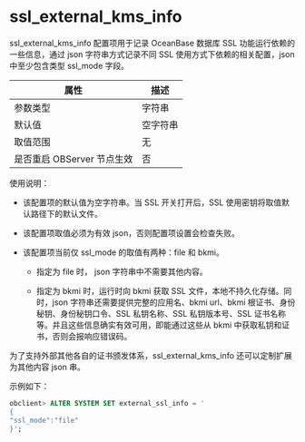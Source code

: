 # ssl_external_kms_info 


ssl_external_kms_info 配置项用于记录 OceanBase 数据库 SSL 功能运行依赖的一些信息，通过 json 字符串方式记录不同 SSL 使用方式下依赖的相关配置，json 中至少包含类型 ssl_mode 字段。


|        属性        |  描述  |
|------------------|------|
| 参数类型             | 字符串  |
| 默认值              | 空字符串 |
| 取值范围             | 无    |
| 是否重启 OBServer 节点生效 | 否    |



使用说明：

* 该配置项的默认值为空字符串。当 SSL 开关打开后，SSL 使用密钥将取值默认路径下的默认文件。

  

* 该配置项取值必须为有效 json，否则配置项设置会检查失败。

  

* 该配置项当前仅 ssl_mode 的取值有两种：file 和 bkmi。

  * 指定为 file 时， json 字符串中不需要其他内容。

    
  
  * 指定为 bkmi 时，运行时向 bkmi 获取 SSL 文件，本地不持久化存储。同时，json 字符串还需要提供完整的应用名、bkmi url、bkmi 根证书、身份秘钥、身份秘钥口令、SSL 私钥名称、SSL 私钥版本号、SSL 证书名称等。并且这些信息确实有效可用，即能通过这些从 bkmi 中获取私钥和证书，否则会报响应错误码。

    
  

  




为了支持外部其他各自的证书颁发体系，ssl_external_kms_info 还可以定制扩展为其他内容 json 串。

示例如下：

```sql
obclient> ALTER SYSTEM SET external_ssl_info = '
{
"ssl_mode":"file"
}';